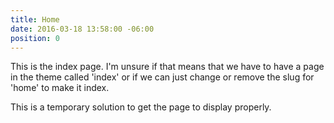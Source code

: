 ```yaml
---
title: Home
date: 2016-03-18 13:58:00 -06:00
position: 0
---
```


This is the index page. I'm unsure if that means that we have to have a page in the theme called 'index' or if we can just change or remove the slug for 'home' to make it index.

This is a temporary solution to get the page to display properly. 
